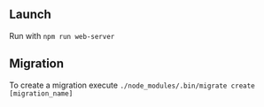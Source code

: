 ## Launch

Run with `npm run web-server`

## Migration

To create a migration execute `./node_modules/.bin/migrate create [migration_name]`